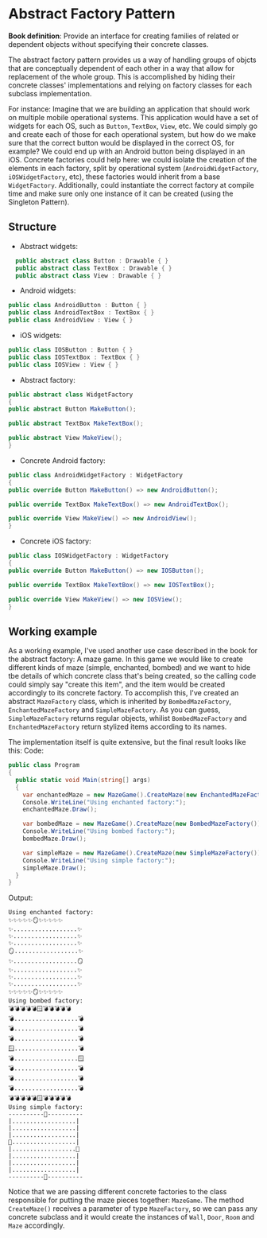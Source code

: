 # Abstract Factory Pattern

**Book definition**: Provide an interface for creating families of related or dependent objects without specifying their concrete classes.

The abstract factory pattern provides us a way of handling groups of objcts that are conceptually dependent of each other in a way that allow for replacement of the whole group. This is accomplished by hiding their concrete classes' implementations and relying on factory classes for each subclass implementation.

For instance: Imagine that we are building an application that should work on multiple mobile operational systems. This application would have a set of widgets for each OS, such as `Button`, `TextBox`, `View`, etc. We could simply go and create each of those for each operational system, but how do we make sure that the correct button would be displayed in the correct OS, for example? We could end up with an Android button being displayed in an iOS.
Concrete factories could help here: we could isolate the creation of the elements in each factory, split by operational system (`AndroidWidgetFactory`, `iOSWidgetFactory`, etc), these factories would inherit from a base `WidgetFactory`. Additionally, could instantiate the correct factory at compile time and make sure only one instance of it can be created (using the Singleton Pattern).

## Structure

- Abstract widgets:

```csharp
  public abstract class Button : Drawable { }
  public abstract class TextBox : Drawable { }
  public abstract class View : Drawable { }
```

- Android widgets:

```csharp
public class AndroidButton : Button { }
public class AndroidTextBox : TextBox { }
public class AndroidView : View { }
```

- iOS widgets:

```csharp
public class IOSButton : Button { }
public class IOSTextBox : TextBox { }
public class IOSView : View { }
```

- Abstract factory:

```csharp
public abstract class WidgetFactory
{
public abstract Button MakeButton();

public abstract TextBox MakeTextBox();

public abstract View MakeView();
}
```

- Concrete Android factory:

```csharp
public class AndroidWidgetFactory : WidgetFactory
{
public override Button MakeButton() => new AndroidButton();

public override TextBox MakeTextBox() => new AndroidTextBox();

public override View MakeView() => new AndroidView();
}
```

- Concrete iOS factory:

```csharp
public class IOSWidgetFactory : WidgetFactory
{
public override Button MakeButton() => new IOSButton();

public override TextBox MakeTextBox() => new IOSTextBox();

public override View MakeView() => new IOSView();
}

```

## Working example

As a working example, I've used another use case described in the book for the abstract factory: A maze game. In this game we would like to create different kinds of maze (simple, enchanted, bombed) and we want to hide tbe details of which concrete class that's being created, so the calling code could simply say "create this item", and the item would be created accordingly to its concrete factory.
To accomplish this, I've created an abstract `MazeFactory` class, which is inherited by `BombedMazeFactory`, `EnchantedMazeFactory` and `SimpleMazeFactory`. As you can guess, `SimpleMazeFactory` returns regular objects, whilist `BombedMazeFactory` and `EnchantedMazeFactory` return stylized items according to its names.

The implementation itself is quite extensive, but the final result looks like this:
Code:

```csharp
public class Program
{
  public static void Main(string[] args)
  {
    var enchantedMaze = new MazeGame().CreateMaze(new EnchantedMazeFactory());
    Console.WriteLine("Using enchanted factory:");
    enchantedMaze.Draw();

    var bombedMaze = new MazeGame().CreateMaze(new BombedMazeFactory());
    Console.WriteLine("Using bombed factory:");
    bombedMaze.Draw();

    var simpleMaze = new MazeGame().CreateMaze(new SimpleMazeFactory());
    Console.WriteLine("Using simple factory:");
    simpleMaze.Draw();
  }
}

```

Output:

```
Using enchanted factory:
✨✨✨✨✨🪞✨✨✨✨✨
✨..................✨
✨..................✨
✨..................✨
🪞..................✨
✨..................🪞
✨..................✨
✨..................✨
✨..................✨
✨✨✨✨✨🪞✨✨✨✨✨
Using bombed factory:
💣💣💣💣💣🪟💣💣💣💣💣
💣..................💣
💣..................💣
💣..................💣
🪟..................💣
💣..................🪟
💣..................💣
💣..................💣
💣..................💣
💣💣💣💣💣🪟💣💣💣💣💣
Using simple factory:
----------🚪----------
|..................|
|..................|
|..................|
🚪..................|
|..................🚪
|..................|
|..................|
|..................|
----------🚪----------
```

Notice that we are passing different concrete factories to the class responsible for putting the maze pieces together: `MazeGame`. The method `CreateMaze()` receives a parameter of type `MazeFactory`, so we can pass any concrete subclass and it would create the instances of `Wall`, `Door`, `Room` and `Maze` accordingly.
